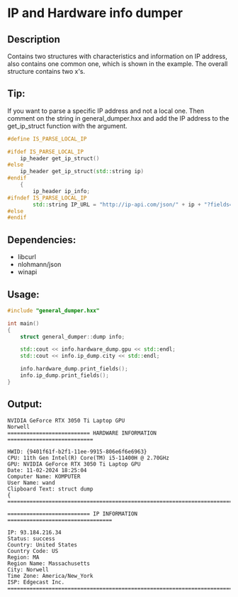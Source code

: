 # IP and Hardware info dumper

## Description
Contains two structures with characteristics and information on IP address, also contains one common one, which is shown in the example. The overall structure contains two x's.

## Tip:
If you want to parse a specific IP address and not a local one.
Then comment on the string in general_dumper.hxx and add the IP address to the get_ip_struct function with the argument.

```cpp
#define IS_PARSE_LOCAL_IP

#ifdef IS_PARSE_LOCAL_IP	
	ip_header get_ip_struct()
#else
	ip_header get_ip_struct(std::string ip)
#endif
	{
		ip_header ip_info;
#ifndef IS_PARSE_LOCAL_IP
		std::string IP_URL = "http://ip-api.com/json/" + ip + "?fields=17039359";
#else
#endif
```

## Dependencies:
- libcurl
- nlohmann/json
- winapi

## Usage:
```cpp
#include "general_dumper.hxx"

int main()
{
	struct general_dumper::dump info;

	std::cout << info.hardware_dump.gpu << std::endl;
	std::cout << info.ip_dump.city << std::endl;

	info.hardware_dump.print_fields();
	info.ip_dump.print_fields();
}
```

## Output:
```
NVIDIA GeForce RTX 3050 Ti Laptop GPU
Norwell
========================== HARDWARE INFORMATION ===========================

HWID: {9401f61f-b2f1-11ee-9915-806e6f6e6963}
CPU: 11th Gen Intel(R) Core(TM) i5-11400H @ 2.70GHz
GPU: NVIDIA GeForce RTX 3050 Ti Laptop GPU
Date: 11-02-2024 18:25:04
Computer Name: KOMPUTER
User Name: wand
Clipboard Text: struct dump
{
===========================================================================

========================== IP INFORMATION =================================

IP: 93.184.216.34
Status: success
Country: United States
Country Code: US
Region: MA
Region Name: Massachusetts
City: Norwell
Time Zone: America/New_York
ISP: Edgecast Inc.
==========================================================================
```
